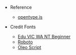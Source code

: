 - Reference
  - [opentype.js](https://github.com/opentypejs/opentype.js)

- Credit Fonts
  - [Edu VIC WA NT Beginner](https://fonts.google.com/specimen/Edu+VIC+WA+NT+Beginner)
  - [Roboto](https://fonts.google.com/specimen/Roboto)
  - [Oleo Script](https://fonts.google.com/specimen/Oleo+Script)